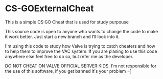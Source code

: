 # CS-GOExternalCheat
This is a simple CS:GO Cheat that is used for study purpouse

This source code is open to anyone who wants to change the code to make it work better.
Just start a new branch and I'll look into it.

I'm using this code to study how Valve is trying to catch cheaters and how to help them to improve the VAC system.
If you are planing to use this code anywhere else feel free to do so, but refer me as the developer.

DO NOT CHEAT ON VALVE OFFICIAL SERVER KIDS.
I'm not responsible for the use of this software, if you get banned it's your problem =]
